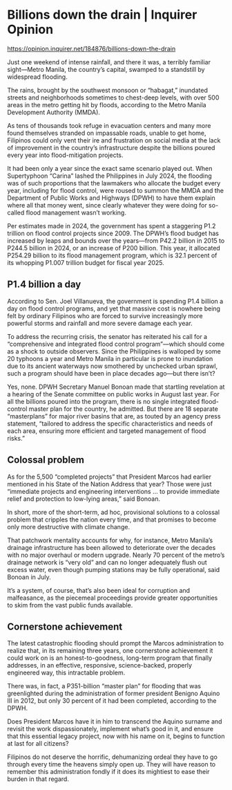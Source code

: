 # Billions down the drain | Inquirer Opinion

https://opinion.inquirer.net/184876/billions-down-the-drain



Just one weekend of intense rainfall, and there it was, a terribly familiar sight—Metro Manila, the country’s capital, swamped to a standstill by widespread flooding.

The rains, brought by the southwest monsoon or “habagat,” inundated streets and neighborhoods sometimes to chest-deep levels, with over 500 areas in the metro getting hit by floods, according to the Metro Manila Development Authority (MMDA).

As tens of thousands took refuge in evacuation centers and many more found themselves stranded on impassable roads, unable to get home, Filipinos could only vent their ire and frustration on social media at the lack of improvement in the country’s infrastructure despite the billions poured every year into flood-mitigation projects.

It had been only a year since the exact same scenario played out. When Supertyphoon “Carina” lashed the Philippines in July 2024, the flooding was of such proportions that the lawmakers who allocate the budget every year, including for flood control, were roused to summon the MMDA and the Department of Public Works and Highways (DPWH) to have them explain where all that money went, since clearly whatever they were doing for so-called flood management wasn’t working.

Per estimates made in 2024, the government has spent a staggering P1.2 trillion on flood control projects since 2009. The DPWH’s flood budget has increased by leaps and bounds over the years—from P42.2 billion in 2015 to P244.5 billion in 2024, or an increase of P200 billion. This year, it allocated P254.29 billion to its flood management program, which is 32.1 percent of its whopping P1.007 trillion budget for fiscal year 2025.



##  P1.4 billion a day



According to Sen. Joel Villanueva, the government is spending P1.4 billion a day on flood control programs, and yet that massive cost is nowhere being felt by ordinary Filipinos who are forced to survive increasingly more powerful storms and rainfall and more severe damage each year.

To address the recurring crisis, the senator has reiterated his call for a “comprehensive and integrated flood control program”—which should come as a shock to outside observers. Since the Philippines is walloped by some 20 typhoons a year and Metro Manila in particular is prone to inundation due to its ancient waterways now smothered by unchecked urban sprawl, such a program should have been in place decades ago—but there isn’t?

Yes, none. DPWH Secretary Manuel Bonoan made that startling revelation at a hearing of the Senate committee on public works in August last year. For all the billions poured into the program, there is no single integrated flood-control master plan for the country, he admitted. But there are 18 separate “masterplans” for major river basins that are, as touted by an agency press statement, “tailored to address the specific characteristics and needs of each area, ensuring more efficient and targeted management of flood risks.”



##  Colossal problem



As for the 5,500 “completed projects” that President Marcos had earlier mentioned in his State of the Nation Address that year? Those were just “immediate projects and engineering interventions … to provide immediate relief and protection to low-lying areas,” said Bonoan.

In short, more of the short-term, ad hoc, provisional solutions to a colossal problem that cripples the nation every time, and that promises to become only more destructive with climate change.

That patchwork mentality accounts for why, for instance, Metro Manila’s drainage infrastructure has been allowed to deteriorate over the decades with no major overhaul or modern upgrade. Nearly 70 percent of the metro’s drainage network is “very old” and can no longer adequately flush out excess water, even though pumping stations may be fully operational, said Bonoan in July.

It’s a system, of course, that’s also been ideal for corruption and malfeasance, as the piecemeal proceedings provide greater opportunities to skim from the vast public funds available.



##  Cornerstone achievement



The latest catastrophic flooding should prompt the Marcos administration to realize that, in its remaining three years, one cornerstone achievement it could work on is an honest-to-goodness, long-term program that finally addresses, in an effective, responsive, science-backed, properly engineered way, this intractable problem.

There was, in fact, a P351-billion “master plan” for flooding that was greenlighted during the administration of former president Benigno Aquino III in 2012, but only 30 percent of it had been completed, according to the DPWH.

Does President Marcos have it in him to transcend the Aquino surname and revisit the work dispassionately, implement what’s good in it, and ensure that this essential legacy project, now with his name on it, begins to function at last for all citizens?

Filipinos do not deserve the horrific, dehumanizing ordeal they have to go through every time the heavens simply open up. They will have reason to remember this administration fondly if it does its mightiest to ease their burden in that regard.